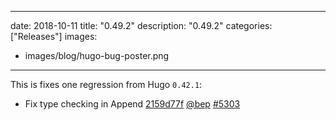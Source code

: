 
---
date: 2018-10-11
title: "0.49.2"
description: "0.49.2"
categories: ["Releases"]
images:
- images/blog/hugo-bug-poster.png

---

	

This is fixes one regression from Hugo `0.42.1`:

* Fix type checking in Append [2159d77f](https://github.com/gohugoio/hugo/commit/2159d77f368eb1f78e51dd94133554f88052d85f) [@bep](https://github.com/bep) [#5303](https://github.com/gohugoio/hugo/issues/5303)





